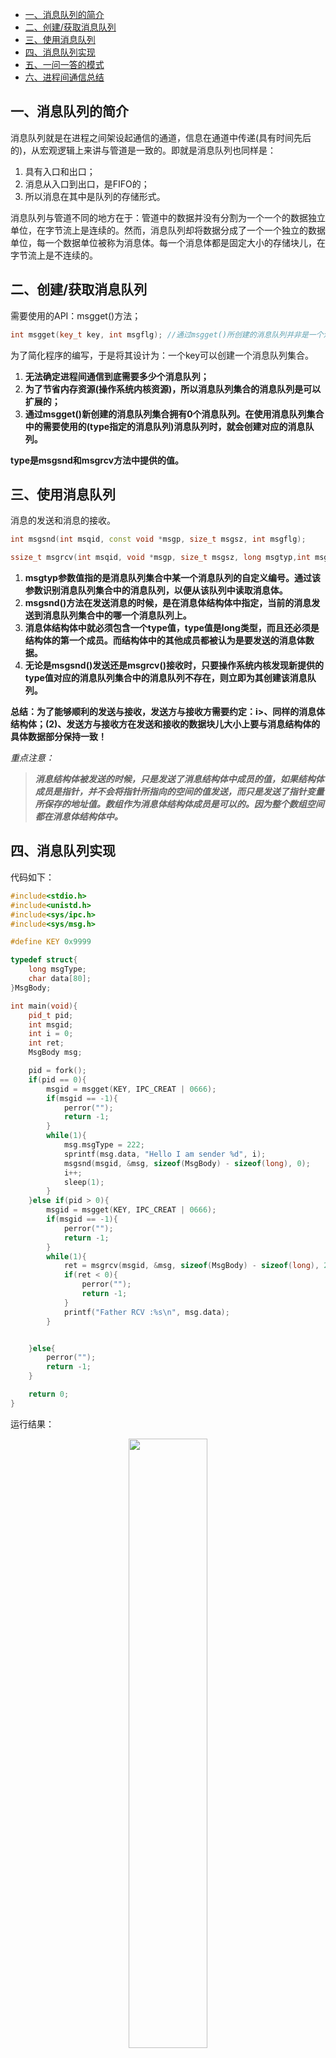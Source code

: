 - [一、消息队列的简介](#一消息队列的简介)
- [二、创建/获取消息队列](#二创建获取消息队列)
- [三、使用消息队列](#三使用消息队列)
- [四、消息队列实现](#四消息队列实现)
- [五、一问一答的模式](#五一问一答的模式)
- [六、进程间通信总结](#六进程间通信总结)

## 一、消息队列的简介

消息队列就是在进程之间架设起通信的通道，信息在通道中传递(具有时间先后的)，从宏观逻辑上来讲与管道是一致的。即就是消息队列也同样是：

1. 具有入口和出口；
2. 消息从入口到出口，是FIFO的；
3. 所以消息在其中是队列的存储形式。

消息队列与管道不同的地方在于：管道中的数据并没有分割为一个一个的数据独立单位，在字节流上是连续的。然而，消息队列却将数据分成了一个一个独立的数据单位，每一个数据单位被称为消息体。每一个消息体都是固定大小的存储块儿，在字节流上是不连续的。

## 二、创建/获取消息队列

需要使用的API：msgget()方法；

```cpp
int msgget(key_t key, int msgflg); //通过msgget()所创建的消息队列并非是一个消息队列，而是一个可扩展的消息队列集合。
```

为了简化程序的编写，于是将其设计为：一个key可以创建一个消息队列集合。

1. **无法确定进程间通信到底需要多少个消息队列；**
2. **为了节省内存资源(操作系统内核资源)，所以消息队列集合的消息队列是可以扩展的；**
3. **通过msgget()新创建的消息队列集合拥有0个消息队列。在使用消息队列集合中的需要使用的(type指定的消息队列)消息队列时，就会创建对应的消息队列。**

**type是msgsnd和msgrcv方法中提供的值。**

## 三、使用消息队列

消息的发送和消息的接收。

```cpp
int msgsnd(int msqid, const void *msgp, size_t msgsz, int msgflg);

ssize_t msgrcv(int msqid, void *msgp, size_t msgsz, long msgtyp,int msgflg);
```

1. **msgtyp参数值指的是消息队列集合中某一个消息队列的自定义编号。通过该参数识别消息队列集合中的消息队列，以便从该队列中读取消息体。**
2. **msgsnd()方法在发送消息的时候，是在消息体结构体中指定，当前的消息发送到消息队列集合中的哪一个消息队列上。**
3. **消息体结构体中就必须包含一个type值，type值是long类型，而且还必须是结构体的第一个成员。而结构体中的其他成员都被认为是要发送的消息体数据。**
4. **无论是msgsnd()发送还是msgrcv()接收时，只要操作系统内核发现新提供的type值对应的消息队列集合中的消息队列不存在，则立即为其创建该消息队列。**

**总结：为了能够顺利的发送与接收，发送方与接收方需要约定：i>、同样的消息体结构体；(2)、发送方与接收方在发送和接收的数据块儿大小上要与消息结构体的具体数据部分保持一致！**

*重点注意：*

> ***消息结构体被发送的时候，只是发送了消息结构体中成员的值，如果结构体成员是指针，并不会将指针所指向的空间的值发送，而只是发送了指针变量所保存的地址值。数组作为消息体结构体成员是可以的。因为整个数组空间都在消息体结构体中。***

## 四、消息队列实现

代码如下：

```cpp
#include<stdio.h>
#include<unistd.h>
#include<sys/ipc.h>
#include<sys/msg.h>

#define KEY 0x9999

typedef struct{
    long msgType;
    char data[80];
}MsgBody;

int main(void){
    pid_t pid;
    int msgid;
    int i = 0;
    int ret;
    MsgBody msg;

    pid = fork();
    if(pid == 0){ 
        msgid = msgget(KEY, IPC_CREAT | 0666);
        if(msgid == -1){
            perror("");
            return -1; 
        }   
        while(1){
            msg.msgType = 222;
            sprintf(msg.data, "Hello I am sender %d", i);
            msgsnd(msgid, &msg, sizeof(MsgBody) - sizeof(long), 0);
            i++;
            sleep(1);
        }
    }else if(pid > 0){
        msgid = msgget(KEY, IPC_CREAT | 0666);
        if(msgid == -1){
            perror("");
            return -1;
        }
        while(1){
            ret = msgrcv(msgid, &msg, sizeof(MsgBody) - sizeof(long), 222, 0);
            if(ret < 0){
                perror("");
                return -1;
            }
            printf("Father RCV :%s\n", msg.data);
        }


    }else{
        perror("");
        return -1;
    }   

    return 0;
}
```

运行结果：

<div align=center><img src='./picture/消息队列_1.png' width="50%" height="50%"></div>

</br>

注意的是：下面这个结构体是发送/接收的第二个参数，得好好理解。

```cpp
struct msgbuf{
  long mtype;   //自己制定要传输的消息队列的编号(由自己任意指定);    
  char mtext[1]; //只能是数组，不能是指针。    
};
```

**long mtype制定消息队列编号，下面的数组才是要发送的数据，计算大小，也是这个数组所申请的空间大小。接收方倒数第二个参数为：mtype的值(制定的消息队列编号)。**

## 五、一问一答的模式

1、代码如下

服务器端代码：

```cpp
#include<stdio.h>
#include<unistd.h>
#include<stdlib.h>
#include<string.h>
#include<sys/ipc.h>
#include<sys/msg.h>

typedef struct Msg{
    long msg_type;
    char msg_data[80];
}Msg;

#define SEND    100
#define RECV    200

int main(void){
    key_t msg_key = ftok("tmp", 7); 
    int msgid = msgget(msg_key, IPC_CREAT | IPC_EXCL | 0755);

    Msg msg;
    while(1){
        printf("Ser :>");
        scanf("%s", msg.msg_data);
        if(strncmp(msg.msg_data, "quit", 4) == 0){ 
            break;
        }   
        msg.msg_type = SEND;
        msgsnd(msgid, &msg, strlen(msg.msg_data)+1, 0);

        msgrcv(msgid, &msg, 80, RECV, 0);
        printf("Cli :>%s\n", msg.msg_data);
     }   
     return 0;
}
```

客户端代码：

```cpp
#include<stdio.h>
#include<unistd.h>
#include<stdlib.h>
#include<string.h>
#include<sys/ipc.h>
#include<sys/msg.h>

typedef struct Msg{
    long msg_type;
    char msg_data[80];
}Msg;

#define SEND    200
#define RECV    100

int main(void){
    key_t msg_key = ftok("tmp", 7); 
    int msgid = msgget(msg_key, 0); 

    Msg msg;
    while(1){
        msgrcv(msgid, &msg, 80, RECV, 0); 
        printf("Ser :>%s\n", msg.msg_data);

        printf("Cli :>");
        scanf("%s", msg.msg_data);
        if(strncmp(msg.msg_data, "quit", 4) == 0){
            break;
        }
        msg.msg_type = SEND;
        msgsnd(msgid, &msg, strlen(msg.msg_data)+1, 0);

    }

    return 0;
}
```

2、运行结果

服务器端结果：

<div align=center><img src='https://s4.51cto.com/wyfs02/M01/87/C5/wKioL1fhQ8bC_lIFAABMNhN_KsI828.png-wh_500x0-wm_3-wmp_4-s_173516382.png' width="50%" height="50%"></div>

客户端结果：

<div align=center><img src='https://s2.51cto.com/wyfs02/M00/87/C5/wKioL1fhQ_Kjly-TAAAwYeSb7I8119.png-wh_500x0-wm_3-wmp_4-s_1033479967.png' width="50%" height="50%"></div>

## 六、进程间通信总结

1. ipcs：查看IPC资源； ipcs -m  ipcs -s  ipcs -q;
2. IPC资源的命令删除:：ipcrm -m shmid  ipcrm -s semid  ipcrm -q msgid;

进程间的通信需要传递什么信息?

- 信号(当......发生之时)；
- 共享内存、文件(共享资源)；
- 信号量(共享资源的访问规则)；
- 管道、消息队列(具有时间顺序的消息)；

